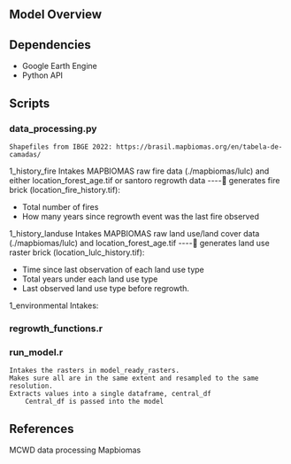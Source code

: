 


## Model Overview


## Dependencies
- Google Earth Engine
- Python API

## Scripts
### data_processing.py
	Shapefiles from IBGE 2022: https://brasil.mapbiomas.org/en/tabela-de-camadas/

1_history_fire
	Intakes MAPBIOMAS raw fire data (./mapbiomas/lulc) and either location_forest_age.tif or santoro regrowth data ---- generates fire brick (location_fire_history.tif):
-	Total number of fires
-	How many years since regrowth event was the last fire observed

1_history_landuse
	Intakes MAPBIOMAS raw land use/land cover data (./mapbiomas/lulc) and 	location_forest_age.tif  ---- generates land use raster brick (location_lulc_history.tif):
-	Time since last observation of each land use type
-	Total years under each land use type
-	Last observed land use type before regrowth.

1_environmental
	Intakes: 


### regrowth_functions.r


### run_model.r

	Intakes the rasters in model_ready_rasters.
	Makes sure all are in the same extent and resampled to the same resolution.
	Extracts values into a single dataframe, central_df
		Central_df is passed into the model


## References

MCWD data processing
Mapbiomas
